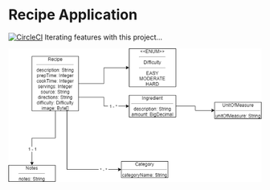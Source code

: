 # Recipe Application
[![CircleCI](https://circleci.com/gh/pablozoani/recipe-app.svg?style=svg)](https://circleci.com/gh/pablozoani/recipe-app)
Iterating features with this project...

![alt text](recipe-app.png)

